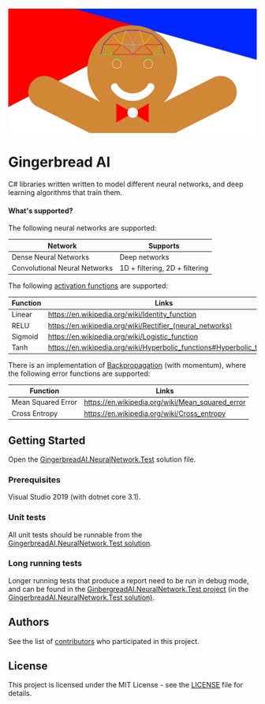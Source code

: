 ![Logo](docs/Images/logo.png)

# Gingerbread AI

C# libraries written written to model different neural networks, and deep learning algorithms that train them.

#### What's supported?

The following neural networks are supported:

| Network                       | Supports                       |
| ----------------------------- | ------------------------------ |
| Dense Neural Networks         | Deep networks                  |
| Convolutional Neural Networks | 1D + filtering, 2D + filtering |

The following [activation functions](https://en.wikipedia.org/wiki/Activation_function) are supported:

| Function | Links                                                        |
| -------- | ------------------------------------------------------------ |
| Linear   | https://en.wikipedia.org/wiki/Identity_function              |
| RELU     | https://en.wikipedia.org/wiki/Rectifier_(neural_networks)    |
| Sigmoid  | https://en.wikipedia.org/wiki/Logistic_function              |
| Tanh     | https://en.wikipedia.org/wiki/Hyperbolic_functions#Hyperbolic_tangent |

There is an implementation of [Backpropagation](https://en.wikipedia.org/wiki/Backpropagation) (with momentum), where the following error functions are supported:

| Function           | Links                                            |
| ------------------ | ------------------------------------------------ |
| Mean Squared Error | https://en.wikipedia.org/wiki/Mean_squared_error |
| Cross Entropy      | https://en.wikipedia.org/wiki/Cross_entropy      |

## Getting Started

Open the [GingerbreadAI.NeuralNetwork.Test](NeuralNetwork/GingerbreadAI.NeuralNetwork.Test.sln) solution file.

### Prerequisites

Visual Studio 2019 (with dotnet core 3.1).

### Unit tests

All unit tests should be runnable from the [GingerbreadAI.NeuralNetwork.Test solution](src).

### Long running tests

Longer running tests that produce a report need to be run in debug mode, and can be found in the [GinbergreadAI.NeuralNetwork.Test project](src\Test\GingerbreadAI.NeuralNetwork.Test) (in the [GingerbreadAI.NeuralNetwork.Test solution)](src).

## Authors

See the list of [contributors](https://github.com/benchiverton/GingerbreadAI/contributors) who participated in this project.

## License

This project is licensed under the MIT License - see the [LICENSE](LICENSE) file for details.
